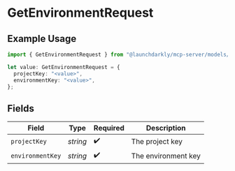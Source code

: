 # GetEnvironmentRequest

## Example Usage

```typescript
import { GetEnvironmentRequest } from "@launchdarkly/mcp-server/models/operations";

let value: GetEnvironmentRequest = {
  projectKey: "<value>",
  environmentKey: "<value>",
};
```

## Fields

| Field               | Type                | Required            | Description         |
| ------------------- | ------------------- | ------------------- | ------------------- |
| `projectKey`        | *string*            | :heavy_check_mark:  | The project key     |
| `environmentKey`    | *string*            | :heavy_check_mark:  | The environment key |